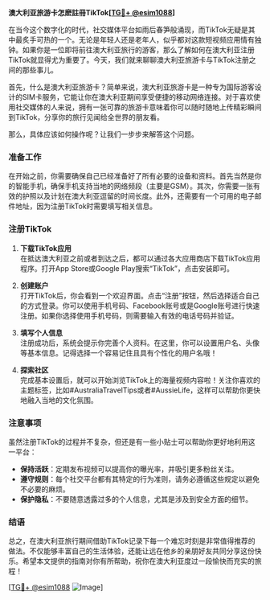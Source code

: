 **澳大利亚旅游卡怎麽註冊TikTok[[TG💪+ @esim1088](https://t.me/s/esim1088)]**

在当今这个数字化的时代，社交媒体平台如雨后春笋般涌现，而TikTok无疑是其中最炙手可热的一个。无论是年轻人还是老年人，似乎都对这款短视频应用情有独钟。如果你是一位即将前往澳大利亚旅行的游客，那么了解如何在澳大利亚注册TikTok就显得尤为重要了。今天，我们就来聊聊澳大利亚旅游卡与TikTok注册之间的那些事儿。

首先，什么是澳大利亚旅游卡？简单来说，澳大利亚旅游卡是一种专为国际游客设计的SIM卡服务，它能让你在澳大利亚期间享受便捷的移动网络连接。对于喜欢使用社交媒体的人来说，拥有一张可靠的旅游卡意味着你可以随时随地上传精彩瞬间到TikTok，分享你的旅行见闻给全世界的朋友看。

那么，具体应该如何操作呢？让我们一步步来解答这个问题。

### 准备工作

在开始之前，你需要确保自己已经准备好了所有必要的设备和资料。首先当然是你的智能手机，确保手机支持当地的网络频段（主要是GSM）。其次，你需要一张有效的护照以及计划在澳大利亚逗留的时间长度。此外，还需要有一个可用的电子邮件地址，因为注册TikTok时需要填写相关信息。

### 注册TikTok

1. **下载TikTok应用**  
   在抵达澳大利亚之前或者到达之后，都可以通过各大应用商店下载TikTok应用程序。打开App Store或Google Play搜索“TikTok”，点击安装即可。

2. **创建账户**  
   打开TikTok后，你会看到一个欢迎界面。点击“注册”按钮，然后选择适合自己的方式登录。你可以使用手机号码、Facebook账号或是Google账号进行快速注册。如果你选择使用手机号码，则需要输入有效的电话号码并验证。

3. **填写个人信息**  
   注册成功后，系统会提示你完善个人资料。在这里，你可以设置用户名、头像等基本信息。记得选择一个容易记住且具有个性化的用户名哦！

4. **探索社区**  
   完成基本设置后，就可以开始浏览TikTok上的海量视频内容啦！关注你喜欢的主题标签，比如#AustraliaTravelTips或者#AussieLife，这样可以帮助你更快地融入当地的文化氛围。

### 注意事项

虽然注册TikTok的过程并不复杂，但还是有一些小贴士可以帮助你更好地利用这一平台：

- **保持活跃**：定期发布视频可以提高你的曝光率，并吸引更多粉丝关注。
- **遵守规则**：每个社交平台都有其特定的行为准则，请务必遵循这些规定以避免不必要的麻烦。
- **保护隐私**：不要随意透露过多的个人信息，尤其是涉及到安全方面的细节。

### 结语

总之，在澳大利亚旅行期间借助TikTok记录下每一个难忘时刻是非常值得推荐的做法。不仅能够丰富自己的生活体验，还能让远在他乡的亲朋好友共同分享这份快乐。希望本文提供的指南对你有所帮助，祝你在澳大利亚度过一段愉快而充实的旅程！

[[TG💪+ @esim1088](https://t.me/s/esim1088) ![Image](https://i.postimg.cc/4NQfJmqS/Snipaste-2025-05-13-00-14-12.png)]